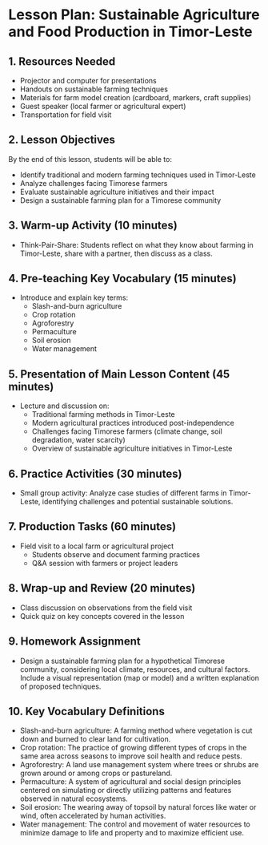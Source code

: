 # Lesson Plan: Sustainable Agriculture and Food Production in Timor-Leste

## 1. Resources Needed

- Projector and computer for presentations
- Handouts on sustainable farming techniques
- Materials for farm model creation (cardboard, markers, craft supplies)
- Guest speaker (local farmer or agricultural expert)
- Transportation for field visit

## 2. Lesson Objectives

By the end of this lesson, students will be able to:
- Identify traditional and modern farming techniques used in Timor-Leste
- Analyze challenges facing Timorese farmers
- Evaluate sustainable agriculture initiatives and their impact
- Design a sustainable farming plan for a Timorese community

## 3. Warm-up Activity (10 minutes)

- Think-Pair-Share: Students reflect on what they know about farming in Timor-Leste, share with a partner, then discuss as a class.

## 4. Pre-teaching Key Vocabulary (15 minutes)

- Introduce and explain key terms:
  * Slash-and-burn agriculture
  * Crop rotation
  * Agroforestry
  * Permaculture
  * Soil erosion
  * Water management

## 5. Presentation of Main Lesson Content (45 minutes)

- Lecture and discussion on:
  * Traditional farming methods in Timor-Leste
  * Modern agricultural practices introduced post-independence
  * Challenges facing Timorese farmers (climate change, soil degradation, water scarcity)
  * Overview of sustainable agriculture initiatives in Timor-Leste

## 6. Practice Activities (30 minutes)

- Small group activity: Analyze case studies of different farms in Timor-Leste, identifying challenges and potential sustainable solutions.

## 7. Production Tasks (60 minutes)

- Field visit to a local farm or agricultural project
  * Students observe and document farming practices
  * Q&A session with farmers or project leaders

## 8. Wrap-up and Review (20 minutes)

- Class discussion on observations from the field visit
- Quick quiz on key concepts covered in the lesson

## 9. Homework Assignment

- Design a sustainable farming plan for a hypothetical Timorese community, considering local climate, resources, and cultural factors. Include a visual representation (map or model) and a written explanation of proposed techniques.

## 10. Key Vocabulary Definitions

- Slash-and-burn agriculture: A farming method where vegetation is cut down and burned to clear land for cultivation.
- Crop rotation: The practice of growing different types of crops in the same area across seasons to improve soil health and reduce pests.
- Agroforestry: A land use management system where trees or shrubs are grown around or among crops or pastureland.
- Permaculture: A system of agricultural and social design principles centered on simulating or directly utilizing patterns and features observed in natural ecosystems.
- Soil erosion: The wearing away of topsoil by natural forces like water or wind, often accelerated by human activities.
- Water management: The control and movement of water resources to minimize damage to life and property and to maximize efficient use.
